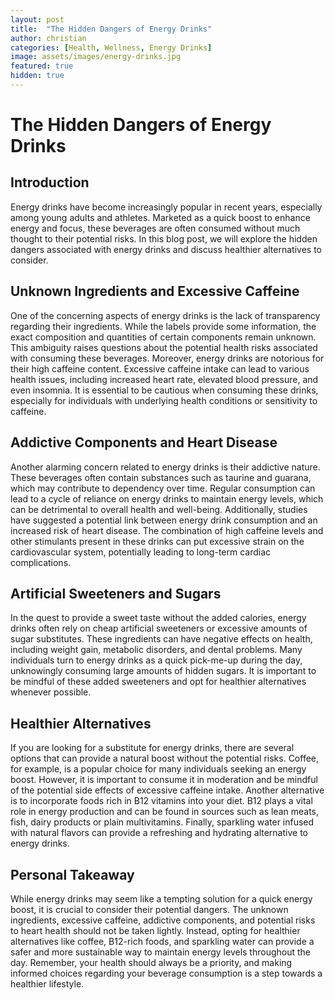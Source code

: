 ```yaml
---
layout: post
title:  "The Hidden Dangers of Energy Drinks"
author: christian
categories: [Health, Wellness, Energy Drinks]
image: assets/images/energy-drinks.jpg
featured: true
hidden: true
---
```


# The Hidden Dangers of Energy Drinks

## Introduction

Energy drinks have become increasingly popular in recent years, especially among young adults and athletes. Marketed as a quick boost to enhance energy and focus, these beverages are often consumed without much thought to their potential risks. In this blog post, we will explore the hidden dangers associated with energy drinks and discuss healthier alternatives to consider.

## Unknown Ingredients and Excessive Caffeine

One of the concerning aspects of energy drinks is the lack of transparency regarding their ingredients. While the labels provide some information, the exact composition and quantities of certain components remain unknown. This ambiguity raises questions about the potential health risks associated with consuming these beverages. Moreover, energy drinks are notorious for their high caffeine content. Excessive caffeine intake can lead to various health issues, including increased heart rate, elevated blood pressure, and even insomnia. It is essential to be cautious when consuming these drinks, especially for individuals with underlying health conditions or sensitivity to caffeine.

## Addictive Components and Heart Disease

Another alarming concern related to energy drinks is their addictive nature. These beverages often contain substances such as taurine and guarana, which may contribute to dependency over time. Regular consumption can lead to a cycle of reliance on energy drinks to maintain energy levels, which can be detrimental to overall health and well-being. Additionally, studies have suggested a potential link between energy drink consumption and an increased risk of heart disease. The combination of high caffeine levels and other stimulants present in these drinks can put excessive strain on the cardiovascular system, potentially leading to long-term cardiac complications.

## Artificial Sweeteners and Sugars

In the quest to provide a sweet taste without the added calories, energy drinks often rely on cheap artificial sweeteners or excessive amounts of sugar substitutes. These ingredients can have negative effects on health, including weight gain, metabolic disorders, and dental problems. Many individuals turn to energy drinks as a quick pick-me-up during the day, unknowingly consuming large amounts of hidden sugars. It is important to be mindful of these added sweeteners and opt for healthier alternatives whenever possible.

## Healthier Alternatives

If you are looking for a substitute for energy drinks, there are several options that can provide a natural boost without the potential risks. Coffee, for example, is a popular choice for many individuals seeking an energy boost. However, it is important to consume it in moderation and be mindful of the potential side effects of excessive caffeine intake. Another alternative is to incorporate foods rich in B12 vitamins into your diet. B12 plays a vital role in energy production and can be found in sources such as lean meats, fish, dairy products or plain multivitamins. Finally, sparkling water infused with natural flavors can provide a refreshing and hydrating alternative to energy drinks.

## Personal Takeaway

While energy drinks may seem like a tempting solution for a quick energy boost, it is crucial to consider their potential dangers. The unknown ingredients, excessive caffeine, addictive components, and potential risks to heart health should not be taken lightly. Instead, opting for healthier alternatives like coffee, B12-rich foods, and sparkling water can provide a safer and more sustainable way to maintain energy levels throughout the day. Remember, your health should always be a priority, and making informed choices regarding your beverage consumption is a step towards a healthier lifestyle.
